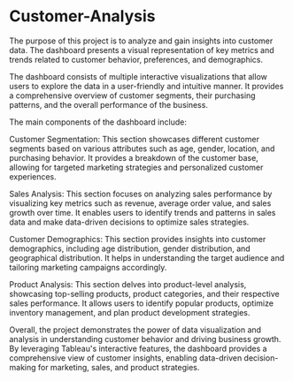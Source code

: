 # Customer-Analysis

The purpose of this project is to analyze and gain insights into customer data. The dashboard presents a visual representation of key metrics and trends related to customer behavior, preferences, and demographics.

The dashboard consists of multiple interactive visualizations that allow users to explore the data in a user-friendly and intuitive manner. It provides a comprehensive overview of customer segments, their purchasing patterns, and the overall performance of the business.

The main components of the dashboard include:

Customer Segmentation: This section showcases different customer segments based on various attributes such as age, gender, location, and purchasing behavior. It provides a breakdown of the customer base, allowing for targeted marketing strategies and personalized customer experiences.

Sales Analysis: This section focuses on analyzing sales performance by visualizing key metrics such as revenue, average order value, and sales growth over time. It enables users to identify trends and patterns in sales data and make data-driven decisions to optimize sales strategies.

Customer Demographics: This section provides insights into customer demographics, including age distribution, gender distribution, and geographical distribution. It helps in understanding the target audience and tailoring marketing campaigns accordingly.

Product Analysis: This section delves into product-level analysis, showcasing top-selling products, product categories, and their respective sales performance. It allows users to identify popular products, optimize inventory management, and plan product development strategies.

Overall, the project demonstrates the power of data visualization and analysis in understanding customer behavior and driving business growth. By leveraging Tableau's interactive features, the dashboard provides a comprehensive view of customer insights, enabling data-driven decision-making for marketing, sales, and product strategies.
